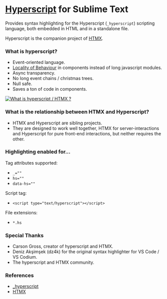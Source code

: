 # [Hyperscript](https://hyperscript.org/) for Sublime Text

Provides syntax highlighting for the Hyperscript (`_hyperscript`) scripting language, both embedded in HTML and in a standalone file.

Hyperscript is the companion project of [HTMX](https://htmx.org).

### What is hyperscript?

* Event-oriented language.
* [Locality of Behaviour](https://htmx.org/essays/locality-of-behaviour) in components instead of long javascript modules.
* Async transparency.
* No long event chains / christmas trees.
* Null safe.
* Saves a ton of code in components.

[![What is hyperscript / HTMX ?](http://img.youtube.com/vi/u2rjnLJ1M98/0.jpg)](http://www.youtube.com/watch?v=u2rjnLJ1M98 "What is hyperscript / HTMX ?")

### What is the relationship between HTMX and Hyperscript?

* HTMX and Hyperscript are sibling projects.
* They are designed to work well together, HTMX for server-interactions and Hyperscript for pure front-end interactions, but neither requires the other.

### Highlighting enabled for...

Tag attributes supported:

* `_=""`
* `hs=""`
* `data-hs=""`

Script tag:

* `<script type="text/hyperscript"></script>`

File extensions:

* `*.hs`

### Special Thanks

* Carson Gross, creator of hyperscript and HTMX.
* Deniz Akşimşek (dz4k) for the original syntax highlighter for VS Code / VS Codium.
* The hyperscript and HTMX community.


### References

* [_hyperscript](https://hyperscript.org/)
* [HTMX](https://htmx.org)
